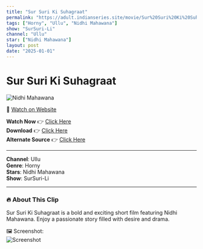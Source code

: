 ```yaml
---
title: "Sur Suri Ki Suhagraat"
permalink: "https://adult.indianseries.site/movie/Sur%20Suri%20Ki%20Suhagraat"
tags: ["Horny", "Ullu", "Nidhi Mahawana"]
show: "SurSuri-Li"
channel: "Ullu"
star: ["Nidhi Mahawana"]
layout: post
date: "2025-01-01"
---
```


# Sur Suri Ki Suhagraat

![Nidhi Mahawana](https://shorts.desisins.com/wp-content/uploads/2024/10/Sur-Suri-Ki-Suhagraat-Ullu-DesiSins.com_.jpg)

🔗 [Watch on Website](https://adult.indianseries.site/movie/Sur%20Suri%20Ki%20Suhagraat)

**Watch Now** 👉 [Click Here](https://adult.indianseries.site/movie/Sur%20Suri%20Ki%20Suhagraat)  
**Download** 👉 [Click Here](https://adult.indianseries.site/movie/Sur%20Suri%20Ki%20Suhagraat)  
**Alternate Source** 👉 [Click Here](https://adult.indianseries.site/movie/Sur%20Suri%20Ki%20Suhagraat)

---

**Channel**: Ullu  
**Genre**: Horny  
**Stars**: Nidhi Mahawana  
**Show**: SurSuri-Li

---

### 🔥 About This Clip

Sur Suri Ki Suhagraat is a bold and exciting short film featuring Nidhi Mahawana. Enjoy a passionate story filled with desire and drama.
 
🖼️ Screenshot:  
![Screenshot](https://shorts.desisins.com/wp-content/uploads/2024/10/Sur-Suri-Ki-Suhagraat-Ullu-DesiSins.com_.jpg)
